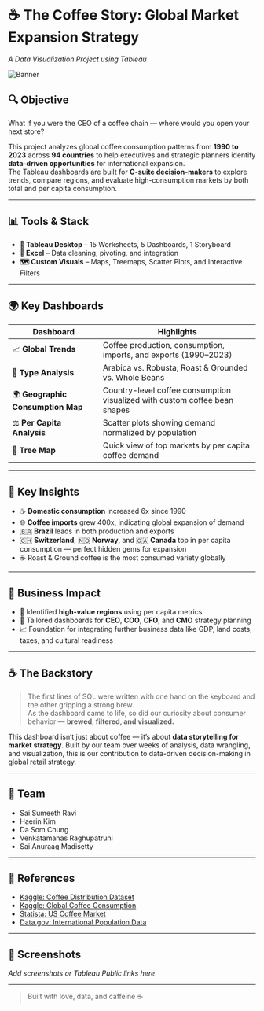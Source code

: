 # ☕ The Coffee Story: Global Market Expansion Strategy  
*A Data Visualization Project using Tableau*

![Banner](https://your-image-url-if-any)

## 🔍 Objective

What if you were the CEO of a coffee chain — where would you open your next store?

This project analyzes global coffee consumption patterns from **1990 to 2023** across **94 countries** to help executives and strategic planners identify **data-driven opportunities** for international expansion.  
The Tableau dashboards are built for **C-suite decision-makers** to explore trends, compare regions, and evaluate high-consumption markets by both total and per capita consumption.

---

## 📊 Tools & Stack

- **🧰 Tableau Desktop** – 15 Worksheets, 5 Dashboards, 1 Storyboard
- **📂 Excel** – Data cleaning, pivoting, and integration
- **🗺️ Custom Visuals** – Maps, Treemaps, Scatter Plots, and Interactive Filters

---

## 🌍 Key Dashboards

| Dashboard | Highlights |
|----------|------------|
| 📈 **Global Trends** | Coffee production, consumption, imports, and exports (1990–2023) |
| 🫘 **Type Analysis** | Arabica vs. Robusta; Roast & Grounded vs. Whole Beans |
| 🌍 **Geographic Consumption Map** | Country-level coffee consumption visualized with custom coffee bean shapes |
| ⚖️ **Per Capita Analysis** | Scatter plots showing demand normalized by population |
| 🧩 **Tree Map** | Quick view of top markets by per capita coffee demand |

---

## 📌 Key Insights

- ☕ **Domestic consumption** increased 6x since 1990  
- 🌐 **Coffee imports** grew 400x, indicating global expansion of demand  
- 🇧🇷 **Brazil** leads in both production and exports  
- 🇨🇭 **Switzerland**, 🇳🇴 **Norway**, and 🇨🇦 **Canada** top in per capita consumption — perfect hidden gems for expansion  
- ☕ Roast & Ground coffee is the most consumed variety globally

---

## 💼 Business Impact

- 🎯 Identified **high-value regions** using per capita metrics  
- 📍 Tailored dashboards for **CEO**, **COO**, **CFO**, and **CMO** strategy planning  
- 📈 Foundation for integrating further business data like GDP, land costs, taxes, and cultural readiness

---

## ☕ The Backstory

> The first lines of SQL were written with one hand on the keyboard and the other gripping a strong brew.  
> As the dashboard came to life, so did our curiosity about consumer behavior — **brewed, filtered, and visualized.**

This dashboard isn’t just about coffee — it’s about **data storytelling for market strategy**. Built by our team over weeks of analysis, data wrangling, and visualization, this is our contribution to data-driven decision-making in global retail strategy.

---

## 👥 Team

- Sai Sumeeth Ravi  
- Haerin Kim  
- Da Som Chung  
- Venkatamanas Raghupatruni  
- Sai Anuraag Madisetty  

---

## 📎 References

- [Kaggle: Coffee Distribution Dataset](https://www.kaggle.com/datasets/parasrupani/coffee-distribution-across-94-counties)  
- [Kaggle: Global Coffee Consumption](https://www.kaggle.com/datasets/michals22/coffee-dataset)  
- [Statista: US Coffee Market](https://www.statista.com/topics/9899/coffee-consumption-trends-in-the-united-states/)  
- [Data.gov: International Population Data](https://catalog.data.gov/dataset/international-macroeconomic-data-set)

---

## 📸 Screenshots

_Add screenshots or Tableau Public links here_

---

> Built with love, data, and caffeine ☕

